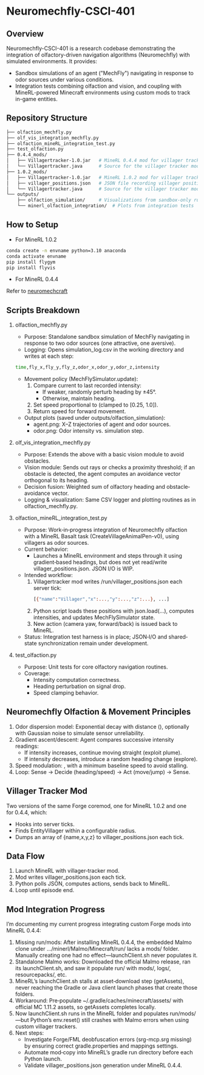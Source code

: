 # Neuromechfly-CSCI-401
## Overview
Neuromechfly-CSCI-401 is a research codebase demonstrating the integration of olfactory-driven navigation algorithms (Neuromechfly) with simulated environments. It provides:
- Sandbox simulations of an agent ("MechFly") navigating in response to odor sources under various conditions.
- Integration tests combining olfaction and vision, and coupling with MineRL-powered Minecraft environments using custom mods to track in-game entities.

## Repository Structure
```sh
├── olfaction_mechfly.py
├── olf_vis_integration_mechfly.py
├── olfaction_mineRL_integration_test.py
├── test_olfaction.py
├── 0.4.4_mods/
│   ├── Villagertracker-1.0.jar   # MineRL 0.4.4 mod for villager tracking
│   └── Villagertracker.java      # Source for the villager tracker mod
├── 1.0.2_mods/
│   ├── Villagertracker-1.0.jar   # MineRL 1.0.2 mod for villager tracking
│   ├── villager_positions.json   # JSON file recording villager position
│   └── Villagertracker.java      # Source for the villager tracker mod
└── outputs/
    ├── olfaction_simulation/     # Visualizations from sandbox-only runs
    └── minerl_olfaction_integration/  # Plots from integration tests
```

## How to Setup
- For MineRL 1.0.2
  
```sh
conda create -n envname python=3.10 anaconda
conda activate envname
pip install flygym
pip install flyvis
```

- For MineRL 0.4.4

Refer to [neuromechcraft](https://github.com/jason-s-yu/neuromechcraft)

## Scripts Breakdown
1. olfaction_mechfly.py
   
    - Purpose: Standalone sandbox simulation of MechFly navigating in response to two odor sources (one attractive, one aversive).
    - Logging: Opens simulation_log.csv in the working directory and writes at each step:
    ```sh
    time,fly_x,fly_y,fly_z,odor_x,odor_y,odor_z,intensity
    ```
    - Movement policy (MechFlySimulator.update):
      1. Compare current  to last recorded intensity:
         - If weaker, randomly perturb heading by ±45°.
         - Otherwise, maintain heading.
      2. Set speed proportional to  (clamped to [0.25, 1.0]).
      3. Return speed for forward movement.
    - Output plots (saved under outputs/olfaction_simulation):
      - agent.png: X–Z trajectories of agent and odor sources.
      - odor.png: Odor intensity vs. simulation step.

2. olf_vis_integration_mechfly.py
    - Purpose: Extends the above with a basic vision module to avoid obstacles.
    - Vision module: Sends out rays or checks a proximity threshold; if an obstacle is detected, the agent computes an avoidance vector orthogonal to its heading.
    - Decision fusion: Weighted sum of olfactory heading and obstacle‐avoidance vector.
    - Logging & visualization: Same CSV logger and plotting routines as in olfaction_mechfly.py.

3. olfaction_mineRL_integration_test.py
    - Purpose: Work‐in‐progress integration of Neuromechfly olfaction with a MineRL Basalt task (CreateVillageAnimalPen-v0), using villagers as odor sources.
    - Current behavior:
      - Launches a MineRL environment and steps through it using gradient‐based headings, but does not yet read/write villager_positions.json. JSON I/O is WIP.
    - Intended workflow:
      1. Villagertracker mod writes /run/villager_positions.json each server tick:
         ```sh
         [{"name":"Villager","x":...,"y":...,"z":...}, ...]
         ```
      2. Python script loads these positions with json.load(...), computes intensities, and updates MechFlySimulator state.
      3. New action (camera yaw, forward/back) is issued back to MineRL.
    - Status: Integration test harness is in place; JSON‐I/O and shared‐state synchronization remain under development.

4. test_olfaction.py
    - Purpose: Unit tests for core olfactory navigation routines.
    - Coverage:
      - Intensity computation correctness.
      - Heading perturbation on signal drop.
      - Speed clamping behavior.

## Neuromechfly Olfaction & Movement Principles
1. Odor dispersion model: Exponential decay with distance (), optionally with Gaussian noise to simulate sensor unreliability.
2. Gradient ascent/descent: Agent compares successive intensity readings:
   - If intensity increases, continue moving straight (exploit plume).
   - If intensity decreases, introduce a random heading change (explore).
3. Speed modulation: , with a minimum baseline speed to avoid stalling.
4. Loop: Sense → Decide (heading/speed) → Act (move/jump) → Sense.

## Villager Tracker Mod
Two versions of the same Forge coremod, one for MineRL 1.0.2 and one for 0.4.4, which:
- Hooks into server ticks.
- Finds EntityVillager within a configurable radius.
- Dumps an array of {name,x,y,z} to villager_positions.json each tick.

## Data Flow
1. Launch MineRL with villager‐tracker mod.
2. Mod writes villager_positions.json each tick.
3. Python polls JSON, computes actions, sends back to MineRL.
4. Loop until episode end.

## Mod Integration Progress
I’m documenting my current progress integrating custom Forge mods into MineRL 0.4.4:
1. Missing run/mods: After installing MineRL 0.4.4, the embedded Malmo clone under .../minerl/Malmo/Minecraft/run/ lacks a mods/ folder. Manually creating one had no effect—launchClient.sh never populates it.
2. Standalone Malmo works: Downloaded the official Malmo release, ran its launchClient.sh, and saw it populate run/ with mods/, logs/, resourcepacks/, etc.
3. MineRL’s launchClient.sh stalls at asset‐download step (getAssets), never reaching the Gradle or Java client launch phases that create those folders.
4. Workaround: Pre‐populate ~/.gradle/caches/minecraft/assets/ with official MC 1.11.2 assets, so getAssets completes locally.
5. Now launchClient.sh runs in the MineRL folder and populates run/mods/—but Python’s env.reset() still crashes with Malmo errors when using custom villager trackers.
6. Next steps:
   - Investigate Forge/FML deobfuscation errors (srg-mcp.srg missing) by ensuring correct gradle.properties and mappings settings.
   - Automate mod‐copy into MineRL’s gradle run directory before each Python launch.
   - Validate villager_positions.json generation under MineRL 0.4.4.
